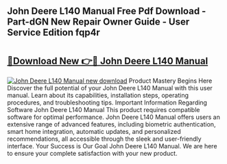 ## John Deere L140 Manual Free Pdf Download - Part-dGN New Repair Owner Guide - User Service Edition fqp4r

# <h2><a href="http://bc90003.oget.top/?id=John+Deere+L140+Manual">🔗Download New 👉🔴 John Deere L140 Manual</a></h2>

[![John Deere L140 Manual new download](https://i.imgur.com/5g1atiW.png)](http://bc90003.oget.top/?id=John+Deere+L140+Manual)
Product Mastery Begins Here Discover the full potential of your John Deere L140 Manual with this user manual. Learn about its capabilities, installation steps, operating procedures, and troubleshooting tips. Important Information Regarding Software John Deere L140 Manual This product requires compatible software for optimal performance. John Deere L140 Manual offers users an extensive range of advanced features, including biometric authentication, smart home integration, automatic updates, and personalized recommendations, all accessible through the sleek and user-friendly interface. Your Success is Our Goal John Deere L140 Manual. We are here to ensure your complete satisfaction with your new product.

